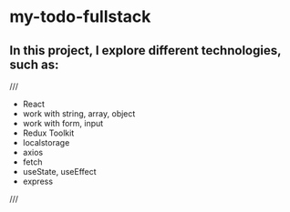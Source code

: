# my-todo-fullstack

## In this project, I explore different technologies, such as:

///

- React
- work with string, array, object
- work with form, input
- Redux Toolkit
- localstorage
- axios
- fetch
- useState, useEffect
- express

///
